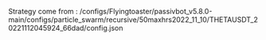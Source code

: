Strategy come from : /configs/Flyingtoaster/passivbot_v5.8.0-main/configs/particle_swarm/recursive/50maxhrs2022_11_10/THETAUSDT_20221112045924_66dad/config.json